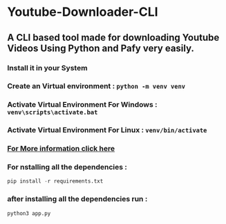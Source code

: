 # Youtube-Downloader-CLI
## A CLI based tool made for downloading Youtube Videos  Using Python and Pafy very easily.

### Install it in your System

### Create an Virtual environment : `python -m venv venv`

### Activate Virtual Environment **For Windows** :  `venv\scripts\activate.bat`


### Activate Virtual Environment **For Linux** :  `venv/bin/activate`

### [For More information click here ](https://docs.python.org/3/library/venv.html "Python Docs")

### For nstalling all the dependencies : 
``` python
pip install -r requirements.txt
```
### after installing all the dependencies run :
 ``` python
python3 app.py
``` 
